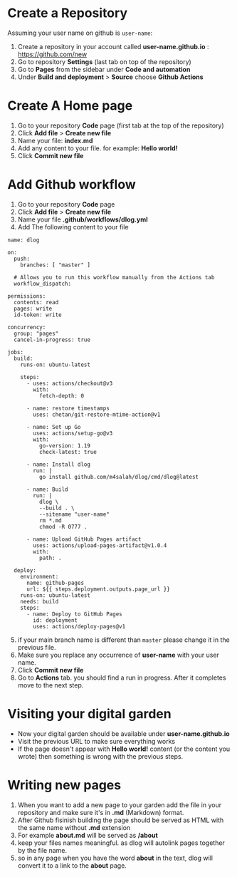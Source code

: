 # Create a Repository

Assuming your user name on github is `user-name`:

1. Create a repository in your account called **user-name.github.io** : https://github.com/new
2. Go to repository **Settings** (last tab on top of the repository)
3. Go to **Pages** from the sidebar under **Code and automation**
4. Under **Build and deployment** > **Source** choose **Github Actions**

# Create A Home page

1. Go to your repository **Code** page (first tab at the top of the repository)
2. Click **Add file** > **Create new file**
3. Name your file: **index.md**
4. Add any content to your file. for example: **Hello world!**
5. Click **Commit new file**

# Add Github workflow

1. Go to your repository **Code** page
2. Click **Add file** > **Create new file**
3. Name your file **.github/workflows/dlog.yml**
4. Add The following content to your file
```
name: dlog

on:
  push:
    branches: [ "master" ]

  # Allows you to run this workflow manually from the Actions tab
  workflow_dispatch:

permissions:
  contents: read
  pages: write
  id-token: write

concurrency:
  group: "pages"
  cancel-in-progress: true

jobs:
  build:
    runs-on: ubuntu-latest

    steps:
      - uses: actions/checkout@v3
        with:
          fetch-depth: 0

      - name: restore timestamps
        uses: chetan/git-restore-mtime-action@v1

      - name: Set up Go
        uses: actions/setup-go@v3
        with:
          go-version: 1.19
          check-latest: true

      - name: Install dlog
        run: |
          go install github.com/m4salah/dlog/cmd/dlog@latest

      - name: Build
        run: |
          dlog \
          --build . \
          --sitename "user-name"
          rm *.md
          chmod -R 0777 .

      - name: Upload GitHub Pages artifact
        uses: actions/upload-pages-artifact@v1.0.4
        with:
          path: .

  deploy:
    environment:
      name: github-pages
      url: ${{ steps.deployment.outputs.page_url }}
    runs-on: ubuntu-latest
    needs: build
    steps:
      - name: Deploy to GitHub Pages
        id: deployment
        uses: actions/deploy-pages@v1
```
5. if your main branch name is different than `master` please change it in the previous file.
6. Make sure you replace any occurrence of **user-name** with your user name.
7. Click **Commit new file**
8. Go to **Actions** tab. you should find a run in progress. After it completes move to the next step.

# Visiting your digital garden

* Now your digital garden should be available under **user-name.github.io**
* Visit the previous URL to make sure everything works
* If the page doesn't appear with **Hello world!** content (or the content you wrote) then something is wrong with the previous steps.

# Writing new pages

1. When you want to add a new page to your garden add the file in your repository and make sure it's in **.md** (Markdown) format.
2. After Github fisinish building the page should be served as HTML with the same name without **.md** extension
3. For example **about.md** will be served as **/about**
4. keep your files names meaningful. as dlog will autolink pages together by the file name.
5. so in any page when you have the word **about** in the text, dlog will convert it to a link to the **about** page.
